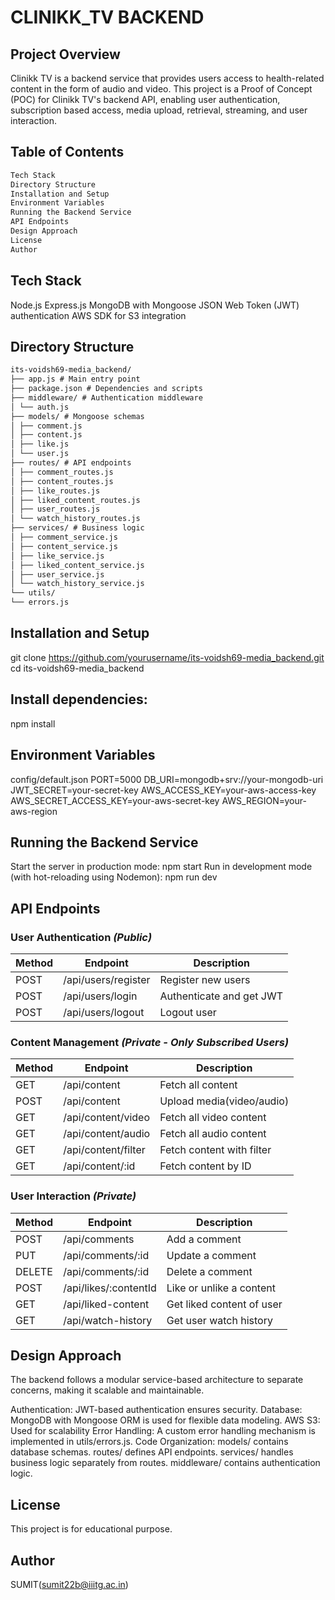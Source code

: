 # CLINIKK_TV BACKEND

## Project Overview
Clinikk TV is a backend service that provides users access to health-related content in the form of audio and video.
This project is a Proof of Concept (POC) for Clinikk TV's backend API, enabling user authentication, subscription based access, 
media upload, retrieval, streaming, and user interaction.

## Table of Contents
```md
Tech Stack
Directory Structure
Installation and Setup
Environment Variables
Running the Backend Service
API Endpoints
Design Approach
License
Author
```
## Tech Stack
Node.js
Express.js
MongoDB with Mongoose
JSON Web Token (JWT) authentication
AWS SDK for S3 integration

## Directory Structure
```md
its-voidsh69-media_backend/
├── app.js # Main entry point
├── package.json # Dependencies and scripts
├── middleware/ # Authentication middleware
│ └── auth.js
├── models/ # Mongoose schemas
│ ├── comment.js
│ ├── content.js
│ ├── like.js
│ └── user.js
├── routes/ # API endpoints
│ ├── comment_routes.js
│ ├── content_routes.js
│ ├── like_routes.js
│ ├── liked_content_routes.js
│ ├── user_routes.js
│ └── watch_history_routes.js
├── services/ # Business logic
│ ├── comment_service.js
│ ├── content_service.js
│ ├── like_service.js
│ ├── liked_content_service.js
│ ├── user_service.js
│ └── watch_history_service.js
└── utils/
└── errors.js
```
## Installation and Setup
git clone https://github.com/yourusername/its-voidsh69-media_backend.git
cd its-voidsh69-media_backend

## Install dependencies:
npm install

## Environment Variables
config/default.json
PORT=5000
DB_URI=mongodb+srv://your-mongodb-uri
JWT_SECRET=your-secret-key
AWS_ACCESS_KEY=your-aws-access-key
AWS_SECRET_ACCESS_KEY=your-aws-secret-key
AWS_REGION=your-aws-region

## Running the Backend Service
Start the server in production mode:
npm start
Run in development mode (with hot-reloading using Nodemon):
npm run dev

## API Endpoints

### User Authentication _(Public)_
| Method | Endpoint            | Description                   |
|--------|---------------------|-------------------------------|
| POST   | /api/users/register | Register new users           |
| POST   | /api/users/login    | Authenticate and get JWT      |
| POST   | /api/users/logout   | Logout user                  |

### Content Management _(Private - Only Subscribed Users)_
| Method | Endpoint             | Description                      |
|--------|----------------------|----------------------------------|
| GET    | /api/content         | Fetch all content               |
| POST   | /api/content         | Upload media(video/audio)       |
| GET    | /api/content/video   | Fetch all video content         |
| GET    | /api/content/audio   | Fetch all audio content         |
| GET    | /api/content/filter  | Fetch content with filter       |
| GET    | /api/content/:id     | Fetch content by ID             |

### User Interaction _(Private)_
| Method | Endpoint                 | Description                      |
|--------|--------------------------|----------------------------------|
| POST   | /api/comments            | Add a comment                   |
| PUT    | /api/comments/:id        | Update a comment                |
| DELETE | /api/comments/:id        | Delete a comment                |
| POST   | /api/likes/:contentId    | Like or unlike a content        |
| GET    | /api/liked-content       | Get liked content of user       |
| GET    | /api/watch-history       | Get user watch history          |


## Design Approach
The backend follows a modular service-based architecture to separate concerns, making it scalable and maintainable.

Authentication: JWT-based authentication ensures security.
Database: MongoDB with Mongoose ORM is used for flexible data modeling.
AWS S3: Used for scalability
Error Handling: A custom error handling mechanism is implemented in utils/errors.js.
Code Organization:
models/ contains database schemas.
routes/ defines API endpoints.
services/ handles business logic separately from routes.
middleware/ contains authentication logic.

## License
This project is for educational purpose.

## Author
SUMIT(sumit22b@iiitg.ac.in)
